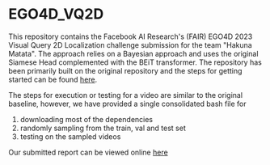 # EGO4D_VQ2D

This repository contains the Facebook AI Research's (FAIR) EGO4D 2023 Visual Query 2D Localization challenge submission for the team "Hakuna Matata". The approach relies on a Bayesian approach and uses the original Siamese Head complemented with the BEiT transformer. The repository has been primarily built on the original repository and the steps for getting started can be found [here](https://github.com/EGO4D/episodic-memory/tree/main/VQ2D).

The steps for execution or testing for a video are similar to the original baseline, however, we have provided a single consolidated bash file for 
1) downloading most of the dependencies
2) randomly sampling from the train, val and test set
3) testing on the sampled videos

Our submitted report can be viewed online [here](https://arxiv.org/abs/2305.17611)
